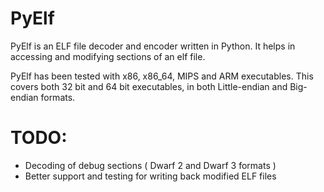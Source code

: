 PyElf
=====

PyElf is an ELF file decoder and encoder written in Python. It helps
in accessing and modifying sections of an elf file. 

PyElf has been tested with x86, x86_64, MIPS and ARM executables.
This covers both 32 bit and 64 bit executables, in both Little-endian
and Big-endian formats.

TODO:
=====

* Decoding of debug sections ( Dwarf 2 and Dwarf 3 formats )
* Better support and testing for writing back modified ELF files
